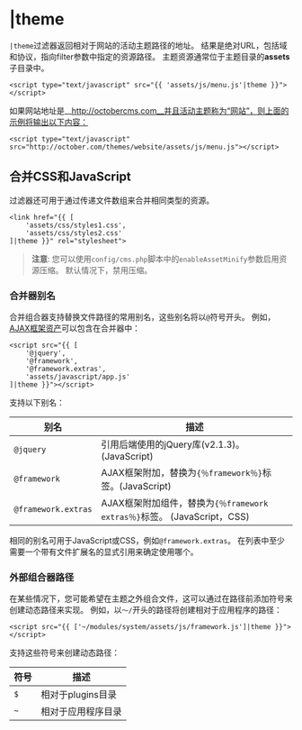 # |theme

`|theme`过滤器返回相对于网站的活动主题路径的地址。 结果是绝对URL，包括域和协议，指向filter参数中指定的资源路径。 主题资源通常位于主题目录的**assets**子目录中。

    <script type="text/javascript" src="{{ 'assets/js/menu.js'|theme }}"></script>

如果网站地址是__http://octobercms.com__并且活动主题称为“网站”，则上面的示例将输出以下内容：

    <script type="text/javascript" src="http://october.com/themes/website/assets/js/menu.js"></script>

<a name="combine-css-javascript"></a>
## 合并CSS和JavaScript

过滤器还可用于通过传递文件数组来合并相同类型的资源。

    <link href="{{ [
        'assets/css/styles1.css',
        'assets/css/styles2.css'
    ]|theme }}" rel="stylesheet">

> **注意**: 您可以使用`config/cms.php`脚本中的`enableAssetMinify`参数启用资源压缩。 默认情况下，禁用压缩。

<a name="combiner-aliases"></a>
### 合并器别名

合并组合器支持替换文件路径的常用别名，这些别名将以`@`符号开头。 例如，[AJAX框架资产](ajax-introduction.md#framework-script)可以包含在合并器中：

    <script src="{{ [
        '@jquery',
        '@framework',
        '@framework.extras',
        'assets/javascript/app.js'
    ]|theme }}"></script>

支持以下别名：

别名 | 描述
------------- | -------------
`@jquery` | 引用后端使用的jQuery库(v2.1.3)。(JavaScript)
`@framework` | AJAX框架附加，替换为`{％framework％}`标签。(JavaScript)
`@framework.extras` | AJAX框架附加组件，替换为`{％framework extras％}`标签。 (JavaScript，CSS)

相同的别名可用于JavaScript或CSS，例如`@framework.extras`。 在列表中至少需要一个带有文件扩展名的显式引用来确定使用哪个。

<a name="external-combiner-paths"></a>
### 外部组合器路径

在某些情况下，您可能希望在主题之外组合文件，这可以通过在路径前添加符号来创建动态路径来实现。 例如，以`〜/`开头的路径将创建相对于应用程序的路径：

    <script src="{{ ['~/modules/system/assets/js/framework.js']|theme }}"></script>

支持这些符号来创建动态路径：

符号 | 描述
------------- | -------------
`$` | 相对于plugins目录
`~` | 相对于应用程序目录
